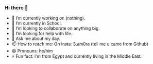 ### Hi there 👋

- 🔭 I’m currently working on (nothing).
- 🌱 I’m currently in School.
- 👯 I’m looking to collaborate on anything big.
- 🤔 I’m looking for help with life.
- 💬 Ask me about my day.
- 📫 How to reach me: On insta: 3.am0ra (tell me u came from Github)
- 😄 Pronouns: he/him
- ⚡ Fun fact: I'm from Egypt and currently living in the Middle East.

<!--
**Omaaaarine/Omaaaarine** is a ✨ _special_ ✨ repository because its `README.md` (this file) appears on your GitHub profile.

Here are some ideas to get you started:

- 🔭 I’m currently working on ...
- 🌱 I’m currently learning ...
- 👯 I’m looking to collaborate on ...
- 🤔 I’m looking for help with ...
- 💬 Ask me about ...
- 📫 How to reach me: ...
- 😄 Pronouns: ...
- ⚡ Fun fact: ...
-->
